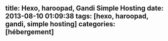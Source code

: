 title: Hexo, haroopad, Gandi Simple Hosting
date: 2013-08-10 01:09:38
tags: [hexo, haroopad, gandi, simple hosting]
categories: [hébergement]
---

